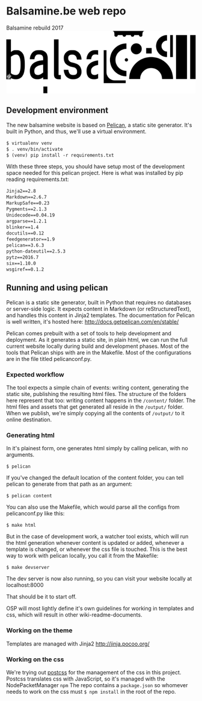 # Balsamine.be web repo
Balsamine rebuild 2017
![logo-balsa](content/images/logo-balsa-16-17-large.svg)

## Development environment
The new balsamine website is based on [Pelican](https://blog.getpelican.com/), a static site generator. It's built in Python, and thus, we'll use a virtual environment.

```
$ virtualenv venv
$ . venv/bin/activate
$ (venv) pip install -r requirements.txt
```

With these three steps, you should have setup most of the development space needed for this pelican project. Here is what was installed by pip reading requirements.txt:

```
Jinja2==2.8
Markdown==2.6.7
MarkupSafe==0.23
Pygments==2.1.3
Unidecode==0.04.19
argparse==1.2.1
blinker==1.4
docutils==0.12
feedgenerator==1.9
pelican==3.6.3
python-dateutil==2.5.3
pytz==2016.7
six==1.10.0
wsgiref==0.1.2
```

## Running and using pelican
Pelican is a static site generator, built in Python that requires no databases or server-side logic. It expects content in Markdown (or reStructuredText), and handles this content in Jinja2 templates. The documentation for Pelican is well written, it's hosted here: http://docs.getpelican.com/en/stable/

Pelican comes prebuilt with a set of tools to help development and deployment. As it generates a static site, in plain html, we can run the full current website locally during build and development phases. Most of the tools that Pelican ships with are in the Makefile. Most of the configurations are in the file titled pelicanconf.py.

### Expected workflow
The tool expects a simple chain of events: writing content, generating the static site, publishing the resulting html files. The structure of the folders here represent that too: writing content happens in the `/content/` folder. The html files and assets that get generated all reside in the `/output/` folder. When we publish, we're simply copying all the contents of `/output/` to it online destination.

### Generating html
In it's plainest form, one generates html simply by calling pelican, with no arguments.
```
$ pelican
```
If you've changed the default location of the content folder, you can tell pelican to generate from that path as an argument:
```
$ pelican content
```
You can also use the Makefile, which would parse all the configs from pelicanconf.py like this:
```
$ make html
```
But in the case of development work, a watcher tool exists, which will run the html generation whenever content is updated or added, whenever a template is changed, or whenever the css file is touched. This is the best way to work with pelican locally, you call it from the Makefile:
```
$ make devserver
```
The dev server is now also running, so you can visit your website locally at localhost:8000

That should be it to start off.

OSP will most lightly define it's own guidelines for working in templates and css, which will result in other wiki-readme-documents.

### Working on the theme

Templates are managed with Jinja2 http://jinja.pocoo.org/

### Working on the css

We're trying out [postcss](http://postcss.org/) for the management of the css in this project. Postcss translates css with JavaScript, so it's managed with the NodePacketManager `npm`
The repo contains a `package.json` so whomever needs to work on the css must `$ npm install` in the root of the repo.


